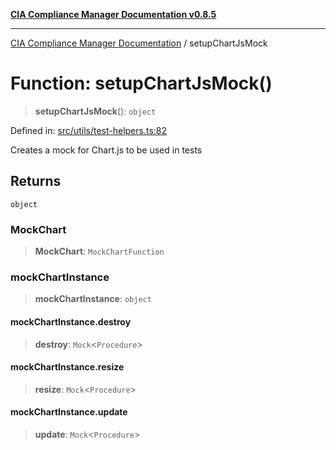 [**CIA Compliance Manager Documentation v0.8.5**](../README.md)

***

[CIA Compliance Manager Documentation](../globals.md) / setupChartJsMock

# Function: setupChartJsMock()

> **setupChartJsMock**(): `object`

Defined in: [src/utils/test-helpers.ts:82](https://github.com/Hack23/cia-compliance-manager/blob/eca22610f41e5f6b6c0cece88769b1ffbe9db4bd/src/utils/test-helpers.ts#L82)

Creates a mock for Chart.js to be used in tests

## Returns

`object`

### MockChart

> **MockChart**: `MockChartFunction`

### mockChartInstance

> **mockChartInstance**: `object`

#### mockChartInstance.destroy

> **destroy**: `Mock`\<`Procedure`\>

#### mockChartInstance.resize

> **resize**: `Mock`\<`Procedure`\>

#### mockChartInstance.update

> **update**: `Mock`\<`Procedure`\>
